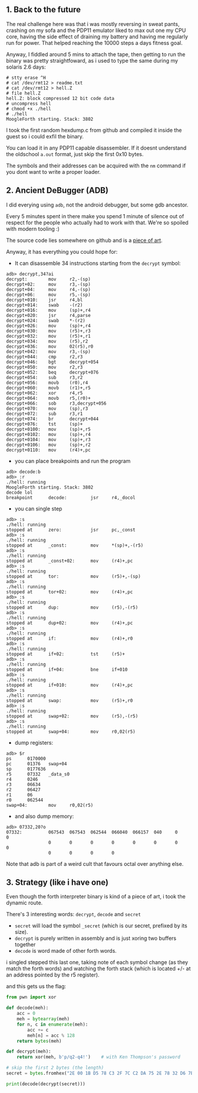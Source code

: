 ## 1. Back to the future

The real challenge here was that i was mostly reversing in sweat pants, crashing on my sofa and the PDP11 emulator liked to max out one my CPU core, having the side effect of draining my battery and having me regularly run for power. That helped reaching the 10000 steps a days fitness goal.

Anyway, I fiddled around 5 mins to attach the tape, then getting to run the binary was pretty straightfoward, as i used to type the same during my solaris 2.6 days:

```
# stty erase ^H
# cat /dev/rmt12 > readme.txt
# cat /dev/rmt12 > hell.Z
# file hell.Z
hell.Z: block compressed 12 bit code data
# uncompress hell
# chmod +x ./hell
# ./hell
MoogleForth starting. Stack: 3802
```

I took the first random hexdump.c from github and compiled it inside the guest so i could exfil the binary.

You can load it in any PDP11 capable disassembler. If it doesnt understand the oldschool `a.out` format, just skip the first 0x10 bytes.

The symbols and their addresses can be acquired with the `nm` command if you dont want to write a proper loader.


## 2. Ancient DeBugger (ADB)

I did everying using `adb`, not the android debugger, but some gdb ancestor. 

Every 5 minutes spent in there make you spend 1 minute of silence out of respect for the people who actually had to work with that. We're so spoiled with modern tooling :)

The source code lies somewhere on github and is a [piece of art](https://github.com/RetroBSD/2.11BSD/blob/master/usr/bin/adb/command.c).

Anyway, it has everything you could hope for:

- It can disassemble 34 instructions starting from the `decrypt` symbol:

```
adb> decrypt,34?ai
decrypt:        mov     r2,-(sp)
decrypt+02:     mov     r3,-(sp)
decrypt+04:     mov     r4,-(sp)
decrypt+06:     mov     r5,-(sp)
decrypt+010:    jsr     r4,bl
decrypt+014:    swab    -(r2)
decrypt+016:    mov     (sp)+,r4
decrypt+020:    jsr     r4,parse
decrypt+024:    swab    *-(r2)
decrypt+026:    mov     (sp)+,r4
decrypt+030:    mov     (r5)+,r3
decrypt+032:    mov     (r5)+,r1
decrypt+034:    mov     (r5),r2
decrypt+036:    mov     02(r5),r0
decrypt+042:    mov     r3,-(sp)
decrypt+044:    cmp     r2,r3
decrypt+046:    bgt     decrypt+054
decrypt+050:    mov     r2,r3
decrypt+052:    beq     decrypt+076
decrypt+054:    sub     r3,r2
decrypt+056:    movb    (r0),r4
decrypt+060:    movb    (r1)+,r5
decrypt+062:    xor     r4,r5
decrypt+064:    movb    r5,(r0)+
decrypt+066:    sob     r3,decrypt+056
decrypt+070:    mov     (sp),r3
decrypt+072:    sub     r3,r1
decrypt+074:    br      decrypt+044
decrypt+076:    tst     (sp)+
decrypt+0100:   mov     (sp)+,r5
decrypt+0102:   mov     (sp)+,r4
decrypt+0104:   mov     (sp)+,r3
decrypt+0106:   mov     (sp)+,r2
decrypt+0110:   mov     (r4)+,pc
``` 

- you can place breakpoints and run the program

```
adb> decode:b
adb> :r
./hell: running
MoogleForth starting. Stack: 3802
decode lol
breakpoint      decode:         jsr     r4,_docol
```

- you can single step
```
adb> :s
./hell: running
stopped at      zero:           jsr     pc,_const
adb> :s
./hell: running
stopped at      _const:         mov     *(sp)+,-(r5)
adb> :s
./hell: running
stopped at      _const+02:      mov     (r4)+,pc
adb> :s
./hell: running
stopped at      tor:            mov     (r5)+,-(sp)
adb> :s
./hell: running
stopped at      tor+02:         mov     (r4)+,pc
adb> :s
./hell: running
stopped at      dup:            mov     (r5),-(r5)
adb> :s
./hell: running
stopped at      dup+02:         mov     (r4)+,pc
adb> :s
./hell: running
stopped at      if:             mov     (r4)+,r0
adb> :s
./hell: running
stopped at      if+02:          tst     (r5)+
adb> :s
./hell: running
stopped at      if+04:          bne     if+010
adb> :s
./hell: running
stopped at      if+010:         mov     (r4)+,pc
adb> :s
./hell: running
stopped at      swap:           mov     (r5)+,r0
adb> :s
./hell: running
stopped at      swap+02:        mov     (r5),-(r5)
adb> :s
./hell: running
stopped at      swap+04:        mov     r0,02(r5)
```

- dump registers:

```
adb> $r
ps      0170000
pc      01376   swap+04
sp      0177636
r5      07332   _data_s0
r4      0246
r3      06634
r2      06427
r1      06
r0      062544
swap+04:        mov     r0,02(r5)
```

- and also dump memory:

```
adb> 07332,20?o
07332:          067543  067543  062544  066040  066157  040     0       0
                0       0       0       0       0       0       0       0
                0       0       0       0
```

Note that adb is part of a weird cult that favours octal over anything else.


## 3. Strategy (like i have one)

Even though the forth interpreter binary is kind of a piece of art, i took the dynamic route.

There's 3 interesting words: `decrypt`, `decode` and `secret`
- `secret` will load the symbol `_secret` (which is our secret, prefixed by its size).
- `decrypt` is purely written in assembly and is just xoring two buffers together
- `decode` is word made of other forth words.

i singled stepped this last one, taking note of each symbol change (as they match the forth words) and watching the forth stack (which is located +/- at an address pointed by the r5 register).

and this gets us the flag:
```python
from pwn import xor

def decode(meh):
    acc = 0
    meh = bytearray(meh)
    for n, c in enumerate(meh):
        acc += c
        meh[n] = acc % 128
    return bytes(meh)

def decrypt(meh):
    return xor(meh, b'p/q2-q4!')    # with Ken Thompson's password

# skip the first 2 bytes (the length)
secret = bytes.fromhex("2E 00 1B D5 78 C3 2F 7C C2 DA 75 2E 78 32 D6 7B D8 23 7D D9 8A 31 3D 86 CC 2C 81 2D 7C C4 D6 74 3F 27 82 F6 57 34 D8 60 C7 E9 32 D0 B1 07 21 8F 5A 0F")[2:]

print(decode(decrypt(secret)))
```

